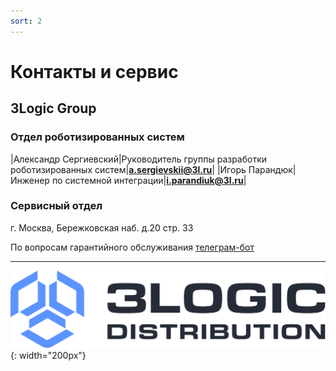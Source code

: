 ```yaml
---
sort: 2
---
```


# Контакты и сервис

## 3Logic Group 



### Отдел роботизированных систем

|Александр Сергиевский|Руководитель группы разработки роботизированных систем|**a.sergievskii@3l.ru**|
|Игорь Парандюк|Инженер по системной интеграции|**i.parandiuk@3l.ru**|



### Сервисный отдел

г. Москва, Бережковская наб. д.20 стр. 33

По вопросам гарантийного обслуживания [телеграм-бот](https://t.me/robosobaka_bot)


---

![3Logic Logo](/assets/images/3l_logo.svg){: width="200px"}



